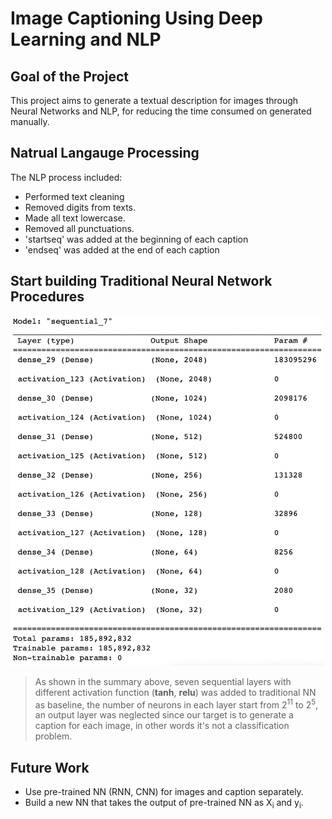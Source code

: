 # Image Captioning Using Deep Learning and NLP
## Goal of the Project
This project aims to generate a textual description for images through Neural Networks and NLP, for reducing the time consumed on generated manually. 
## Natrual Langauge Processing
The NLP process included:

- Performed text cleaning
- Removed digits from texts.
- Made all text lowercase.
- Removed all punctuations.
- 'startseq' was added at the beginning of each caption
- 'endseq' was added at the end of each caption

 ## Start building Traditional Neural Network Procedures
 <img src = 'https://github.com/shhdSU/Image_Captioning_DeepLearning/blob/main/Image/model_summary.png' width = '500' />

> As shown in the summary above, seven sequential layers with different activation function (__tanh__, __relu__) was added 
> to traditional NN as baseline, the number of neurons in each layer start from 2<sup>11</sup> to 2<sup>5</sup>, an output layer was neglected since 
> our target is to generate a caption for each image, in other words it's not a classification problem.
## Future Work
- Use pre-trained NN (RNN, CNN) for images and caption separately.
- Build a new NN that takes the output of pre-trained NN as X<sub>i</sub> and y<sub>i</sub>.
